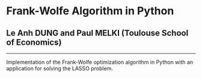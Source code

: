 # Frank-Wolfe Algorithm in Python
## Le Anh DUNG and Paul MELKI (Toulouse School of Economics)
---
Implementation of the Frank-Wolfe optimization algorithm in Python with an application for solving the LASSO problem.
